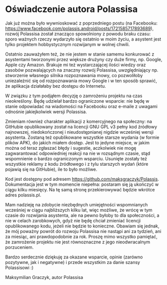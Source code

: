 # Oświadczenie autora Polassisa

Jak już można było wywnioskować z poprzedniego postu (na Facebooku: https://www.facebook.com/polassis.android/posts/1721585717893689), rozwój Polassisa został znacząco spowolniony z powodu braku czasu: sporo ważnych rzeczy wydarzyło się ostatnio w moim życiu, a asystent jest tylko projektem hobbystycznym rozwijanym w wolnej chwili.

Ostatnio zauważyłem też, że nie jestem w stanie samemu konkurować z asystentami tworzonymi przez większe drużyny czy duże firmy, np. Google, Apple czy Amazon. Brakuje mi też wystarczającej ilości wiedzy oraz zasobów pozwalających na znaczny rozwój Polassisa, uwzględniający np. stworzenie własnego silnika rozpoznawania mowy, co pozwoliłoby uniezależnić się od rozpoznawania mowy Google i w ten sposób sprawić, że aplikacja działałaby bez dostępu do Internetu.

W związku z tym podjąłem decyzję o zamrożeniu projektu na czas nieokreślony. Będę udzielał bardzo ograniczone wsparcie: nie będę w stanie odpowiadać na wiadomości na Facebooku oraz e-maile z uwagami odnośnie jakiejkolwiek wersji Polassisa.

Zmieniam również charakter aplikacji z komercyjnego na społeczny: na GitHubie opublikowany został na licencji GNU GPL v3 pełny kod źródłowy najnowszej, niedokończonej i nieudostępnianej nigdzie wcześniej wersji asystenta. Zostaną też opublikowane wszystkie starsze wydania (w formie plików APK), do jakich miałem dostęp. Jest to jedyne miejsce, w jakim można od teraz zgłaszać błędy i sugestie, aczkolwiek nie mogę zagwarantować odpowiedniej reakcji na nie w rozsądnym czasie, stąd wspomnienie o bardzo ograniczonym wsparciu. Usunięte zostały też wszystkie reklamy z kodu źródłowego i z tylu starszych wydań (które pojawią się na GitHubie), ile to było możliwe.

Kod jest dostępny pod adresem https://github.com/maksgraczyk/Polassis. Dokumentacja jest w tym momencie niepełna: postaram się ją ukończyć w ciągu kilku miesięcy. Na tę samą stronę przekierowywać będzie wkrótce adres polassis.pl.

Mam nadzieję na zdobycie niezbędnych umiejętności wspomnianych wcześniej w ciągu najbliższych kilku lat, więc możliwe, że wrócę w tym czasie do rozwijania asystenta, ale na pewno byłoby to dla społeczności, a nie w celach zarobkowych, gdyż nie będę chciał zmieniać licencji opublikowanego kodu, jeżeli nie będzie to konieczne. Obawiam się jednak, że mój poważny powrót do rozwoju Polassisa nie nastąpi ani za tydzień, ani za miesiąc, ani prawdopodobnie za rok. Proszę mimo wszystko pamiętać, że zamrożenie projektu nie jest równoznaczne z jego nieodwracalnym porzuceniem.

Bardzo serdecznie dziękuję za okazane wsparcie, opinie (zarówno pozytywne, jak i negatywne) i przede wszystkim za danie szansy Polassisowi :)

Maksymilian Graczyk, autor Polassisa
